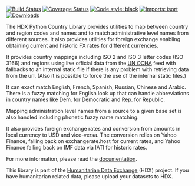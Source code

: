 [![Build Status](https://github.com/OCHA-DAP/hdx-python-country/actions/workflows/run-python-tests.yml/badge.svg)](https://github.com/OCHA-DAP/hdx-python-country/actions/workflows/run-python-tests.yml)
[![Coverage Status](https://codecov.io/gh/OCHA-DAP/hdx-python-country/branch/main/graph/badge.svg?token=JpWZc5js4y)](https://codecov.io/gh/OCHA-DAP/hdx-python-country)
[![Code style: black](https://img.shields.io/badge/code%20style-black-000000.svg)](https://github.com/psf/black)
[![Imports: isort](https://img.shields.io/badge/%20imports-isort-%231674b1?style=flat&labelColor=ef8336)](https://pycqa.github.io/isort/)
[![Downloads](https://img.shields.io/pypi/dm/hdx-python-country.svg)](https://pypistats.org/packages/hdx-python-country)

The HDX Python Country Library provides utilities to map between country and region 
codes and names and to match administrative level names from different sources.
It also provides utilities for foreign exchange enabling obtaining current and historic 
FX rates for different currencies.

It provides country mappings including ISO 2 and ISO 3 letter codes (ISO 3166) and regions 
using live official data from the [UN OCHA](https://vocabulary.unocha.org/) feed with 
fallbacks to an internal static file if there is any problem with retrieving data from 
the url. (Also it is possible to force the use of the internal static files.)

It can exact match English, French, Spanish, Russian, Chinese and Arabic. There is a 
fuzzy matching for English look up that can handle abbreviations in country names like 
Dem. for Democratic and Rep. for Republic.

Mapping administration level names from a source to a given base set is also handled 
including phonetic fuzzy name matching.  

It also provides foreign exchange rates and conversion from amounts in local currency to 
USD and vice-versa. The conversion relies on Yahoo Finance, falling back on 
exchangerate.host for current rates, and Yahoo Finance falling back on IMF data via IATI 
for historic rates. 

For more information, please read the [documentation](https://hdx-python-country.readthedocs.io/en/latest/). 

This library is part of the [Humanitarian Data Exchange](https://data.humdata.org/) 
(HDX) project. If you have humanitarian related data, please upload your datasets to 
HDX.
